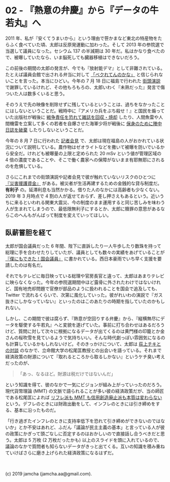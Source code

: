 

# 02 - 『熱意の弁慶』から『データの牛若丸』へ

2011 年、私が『安くてうまいから』という理由で笹かまなど東北の特産物をたらふく食べていた頃、太郎は反原発運動に加わった。そして 2013 年の参院選で当選して議員になった。セシウム 137 の半減期は 30 年だ。私はかなり食べたので、被曝していたなら、いま脳死しても臓器移植はできないだろう。

この前後の期間の太郎の発言が、今でも『放射能デマ』として非難されている。たとえば議員会館で出される弁当に対して [「ベクれてんのかな」](http://twitcasting.tv/yamamototaro0/movie/23206791) と信じられないことを言った。本当にひどい。今年の 7 月 18 日に福島で行われた [街頭演説](https://v.reiwa-shinsengumi.com/activity/2212/) で謝罪しているけれど、その他もろもろの、太郎いわく『未熟だった』発言で傷ついた人は数多くいると思う。

そのうえで先の映像を削除せずに残しているということは、過ちをなかったことにはしないということだ。戦時中に『アメリカ兵をぶち殺せ！』と国民を煽っていた出版社が戦後に [戦争責任を恐れて雑誌を回収・焼却](https://ja.wikipedia.org/wiki/%E4%B8%BB%E5%A9%A6%E3%81%AE%E5%8F%8B) したり、人間魚雷や人間機雷を立案して多くの若者を自爆させた海軍少将が戦後に [保身のために陣中日誌を破棄](https://ja.wikipedia.org/wiki/%E9%BB%92%E5%B3%B6%E4%BA%80%E4%BA%BA) したりしないということだ。

今年の 8 月 7 日に行われた [記者会見](https://youtu.be/t5gymDGhR2s?t=1305) で、太郎は現在福島の人がおかれている状況について説明している。農作物はゼオライトなどを撒いて被曝を防いでいるから安全だ。けれども被曝量の上限と定められた 20 mSv という値が管理区域の 4 倍の濃度であることや、そこで働く農家への保障がないまま有耶無耶にされるのを危惧している。

さらにこれまでの街頭演説や記者会見で彼が触れていないリスクのひとつに [『災害援護資金』](https://www.jiji.com/jc/graphics?p=ve_soc_earthquake-higashinihon20190304j-02-w500) がある。被災者が生活再建するための金銭的な貸与制度だ。 **有利子** の。延滞利息も当然かかる。借りた人のなかには高齢者も少なくない。2019 年 3 月時点で 4 割の人が返せておらず、差し押さえもあるという。近いうちに来るといわれる関東大震災、今の制度のまま運用すると同じ苦しみを味わう人が生まれてしまうので、最低限無利子にするとか、太郎に贖罪の意思があるならこのへんもがんばって制度を変えていってほしい。

## 臥薪嘗胆を経て

太郎が国会議員だった 6 年間、陛下に直訴したり一人牛歩したり数珠を持って総理に手を合わせたりしていたが、議員としても数々の実績をあげていることが [『僕にもできた！国会議員』](https://www.amazon.co.jp/%E5%83%95%E3%81%AB%E3%82%82%E3%81%A7%E3%81%8D%E3%81%9F-%E5%9B%BD%E4%BC%9A%E8%AD%B0%E5%93%A1-%E5%8D%98%E8%A1%8C%E6%9C%AC-%E9%9B%A8%E5%AE%AE-%E5%87%A6%E5%87%9B/dp/4480864660) に書かれている。西日本豪雨でいち早く支援を要請したのは有名だ。

それでもテレビに毎日映っている総理や官房長官と違って、太郎はあまりテレビに映らなくなった。今年の参院選期間中ほど露骨に外されたわけではないけれど、国有地売却問題で官僚が部品のように扱われることを国会で追及しても、 Twitter で流れるくらいで、次第に風化していった。彼がれいわの演説で『ガス抜きにしかなっていない』といったのはこのあたりの時期を指していたのかもしれない。

しかし、この期間で彼は腐らず、『熱意が空回りする弁慶』から、『縦横無尽にデータを駆使する牛若丸』へと変貌を遂げていた。事前に打ち合わせはあるだろうけど、質問に対して次々に根拠になるデータが出てくるのは黄門様の印籠とか金さんの桜吹雪を見ているようで気持ちいい。そんな時代劇っぽい雰囲気になるのも計算しているかもしれないけど。そのきっかけについて、太郎は [荻上チキとの対談](https://www.tbsradio.jp/395950) のなかで、立命館大学の松尾匡教授との出会いを語っている。それまで経済政策の財源について『取れるところから取るしかない』というケチ臭い考えだったのが、

> 「あっ、なるほど。財源は税だけではないんだ」

という知識を得て、彼のなかで一気にビジョンが組み上がっていったのだろう。現代貨幣理論 (MMT) の文脈で語られることが多い彼の経済政策だが、当の師匠である松尾匡によれば  [リフレ派も MMT も信用創造廃止派も本質は変わらない](https://youtu.be/Nk63LWWky68?t=721) という。デフレのときには財政出動をして、インフレのときには引き締めをする、基本に沿ったものだ。

「行き過ぎたインフレのときに支持率低下を恐れて引き締めができないのではないか」とか不安はあれど、ふだん「議論が民主主義の基本」と言っている人が彼の政策にかぎって頭ごなしに否定するのはおかしいので直接話し合うべきだと思う。太郎は 5 万枚 (2 万枚だったかも) 以上のスライドを頭に入れているので、議論のなかで質問者も知らないデータがきっと出てくる。互いの知識を積み重ねていけばさらに磨き上げられた経済政策になるはずだ。

<br>
<br>
(c) 2019 jamcha (jamcha.aa@gmail.com).


